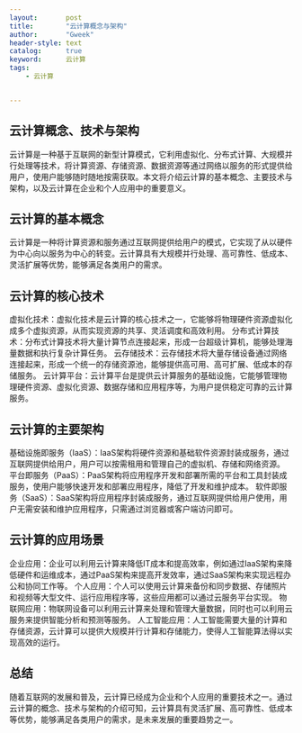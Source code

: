 ```yaml
---
layout:       post
title:        "云计算概念与架构"
author:       "Gweek"
header-style: text
catalog:      true
keyword:	  云计算
tags:
    - 云计算


---
```



## 云计算概念、技术与架构

云计算是一种基于互联网的新型计算模式，它利用虚拟化、分布式计算、大规模并行处理等技术，将计算资源、存储资源、数据资源等通过网络以服务的形式提供给用户，使用户能够随时随地按需获取。本文将介绍云计算的基本概念、主要技术与架构，以及云计算在企业和个人应用中的重要意义。

## 云计算的基本概念

云计算是一种将计算资源和服务通过互联网提供给用户的模式，它实现了从以硬件为中心向以服务为中心的转变。云计算具有大规模并行处理、高可靠性、低成本、灵活扩展等优势，能够满足各类用户的需求。

## 云计算的核心技术

虚拟化技术：虚拟化技术是云计算的核心技术之一，它能够将物理硬件资源虚拟化成多个虚拟资源，从而实现资源的共享、灵活调度和高效利用。
分布式计算技术：分布式计算技术将大量计算节点连接起来，形成一台超级计算机，能够处理海量数据和执行复杂计算任务。
云存储技术：云存储技术将大量存储设备通过网络连接起来，形成一个统一的存储资源池，能够提供高可用、高可扩展、低成本的存储服务。
云计算平台：云计算平台是提供云计算服务的基础设施，它能够管理物理硬件资源、虚拟化资源、数据存储和应用程序等，为用户提供稳定可靠的云计算服务。

## 云计算的主要架构

基础设施即服务（IaaS）：IaaS架构将硬件资源和基础软件资源封装成服务，通过互联网提供给用户，用户可以按需租用和管理自己的虚拟机、存储和网络资源。
平台即服务（PaaS）：PaaS架构将应用程序开发和部署所需的平台和工具封装成服务，使用户能够快速开发和部署应用程序，降低了开发和维护成本。
软件即服务（SaaS）：SaaS架构将应用程序封装成服务，通过互联网提供给用户使用，用户无需安装和维护应用程序，只需通过浏览器或客户端访问即可。

## 云计算的应用场景

企业应用：企业可以利用云计算来降低IT成本和提高效率，例如通过IaaS架构来降低硬件和运维成本，通过PaaS架构来提高开发效率，通过SaaS架构来实现远程办公和协同工作等。
个人应用：个人可以使用云计算来备份和同步数据、存储照片和视频等大型文件、运行应用程序等，这些应用都可以通过云服务平台实现。
物联网应用：物联网设备可以利用云计算来处理和管理大量数据，同时也可以利用云服务来提供智能分析和预测等服务。
人工智能应用：人工智能需要大量的计算和存储资源，云计算可以提供大规模并行计算和存储能力，使得人工智能算法得以实现高效的运行。

## 总结

随着互联网的发展和普及，云计算已经成为企业和个人应用的重要技术之一。通过云计算的概念、技术与架构的介绍可知，云计算具有灵活扩展、高可靠性、低成本等优势，能够满足各类用户的需求，是未来发展的重要趋势之一。
